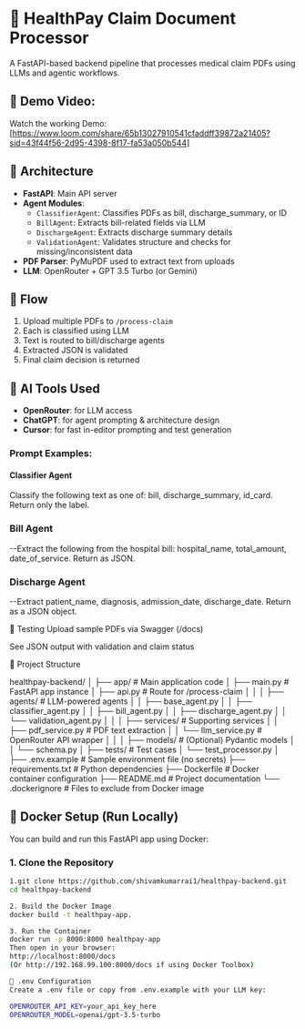 # 🏥 HealthPay Claim Document Processor

A FastAPI-based backend pipeline that processes medical claim PDFs using LLMs and agentic workflows.

## 🎥 Demo Video:
Watch the working Demo:[https://www.loom.com/share/65b13027910541cfaddff39872a21405?sid=43f44f56-2d95-4398-8f17-fa53a050b544]

## 🔧 Architecture

- **FastAPI**: Main API server
- **Agent Modules**:
  - `ClassifierAgent`: Classifies PDFs as bill, discharge_summary, or ID
  - `BillAgent`: Extracts bill-related fields via LLM
  - `DischargeAgent`: Extracts discharge summary details
  - `ValidationAgent`: Validates structure and checks for missing/inconsistent data
- **PDF Parser**: PyMuPDF used to extract text from uploads
- **LLM**: OpenRouter + GPT 3.5 Turbo (or Gemini)

## 🔁 Flow

1. Upload multiple PDFs to `/process-claim`
2. Each is classified using LLM
3. Text is routed to bill/discharge agents
4. Extracted JSON is validated
5. Final claim decision is returned

## 🤖 AI Tools Used

- **OpenRouter**: for LLM access
- **ChatGPT**: for agent prompting & architecture design
- **Cursor**: for fast in-editor prompting and test generation

### Prompt Examples:

#### Classifier Agent

Classify the following text as one of: bill, discharge_summary, id_card. Return only the label.

### Bill Agent

--Extract the following from the hospital bill: hospital_name, total_amount, date_of_service. Return as JSON.

### Discharge Agent

--Extract patient_name, diagnosis, admission_date, discharge_date. Return as a JSON object.

🧪 Testing
Upload sample PDFs via Swagger (/docs)

See JSON output with validation and claim status

📁 Project Structure

healthpay-backend/
│
├── app/                       # Main application code
│   ├── main.py                # FastAPI app instance
│   ├── api.py                 # Route for /process-claim
│   │
│   ├── agents/                # LLM-powered agents
│   │   ├── base_agent.py
│   │   ├── classifier_agent.py
│   │   ├── bill_agent.py
│   │   ├── discharge_agent.py
│   │   └── validation_agent.py
│   │
│   ├── services/              # Supporting services
│   │   ├── pdf_service.py     # PDF text extraction
│   │   └── llm_service.py     # OpenRouter API wrapper
│   │
│   ├── models/                # (Optional) Pydantic models
│   │   └── schema.py
│
├── tests/                     # Test cases
│   └── test_processor.py
│
├── .env.example               # Sample environment file (no secrets)
├── requirements.txt           # Python dependencies
├── Dockerfile                 # Docker container configuration
├── README.md                  # Project documentation
└── .dockerignore              # Files to exclude from Docker image



## 🐳 Docker Setup (Run Locally)

You can build and run this FastAPI app using Docker:

### 1. Clone the Repository

```bash
1.git clone https://github.com/shivamkumarrai1/healthpay-backend.git
cd healthpay-backend

2. Build the Docker Image
docker build -t healthpay-app.

3. Run the Container
docker run -p 8000:8000 healthpay-app
Then open in your browser: 
http://localhost:8000/docs
(Or http://192.168.99.100:8000/docs if using Docker Toolbox)

📁 .env Configuration
Create a .env file or copy from .env.example with your LLM key:

OPENROUTER_API_KEY=your_api_key_here
OPENROUTER_MODEL=openai/gpt-3.5-turbo
